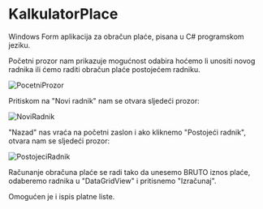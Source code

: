 # KalkulatorPlace
Windows Form aplikacija za obračun plaće, pisana u C# programskom jeziku.


Početni prozor nam prikazuje mogućnost odabira hoćemo li unositi novog radnika ili ćemo raditi obračun plaće postojećem radniku.

![PocetniProzor](https://i.ibb.co/dJckZP4/Prvi-Prozor.jpg)

Pritiskom na "Novi radnik" nam se otvara sljedeći prozor:

![NoviRadnik](https://i.ibb.co/cN6rGCh/Novi-Radnik-Prozor.jpg)

"Nazad" nas vraća na početni zaslon i ako kliknemo "Postojeći radnik", otvara nam se sljedeći prozor:

![PostojeciRadnik](https://i.ibb.co/6P1hjqM/Prikazi-Sve.jpg)

Računanje obračuna plaće se radi tako da unesemo BRUTO iznos plaće, odaberemo radnika u "DataGridView" i pritisnemo "Izračunaj".

Omogućen je i ispis platne liste.
